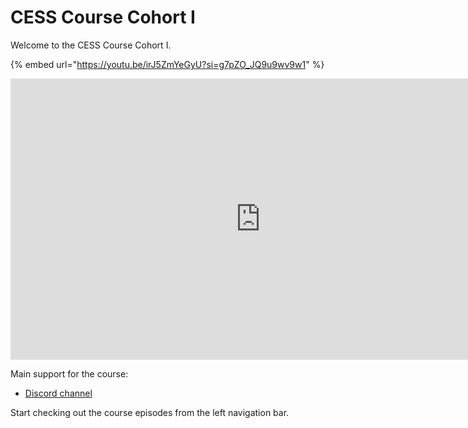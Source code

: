 # CESS Course Cohort I

Welcome to the CESS Course Cohort I.

{% embed url="https://youtu.be/irJ5ZmYeGyU?si=g7pZO_JQ9u9wv9w1" %}

<iframe width="800" height="450" src="https://youtu.be/irJ5ZmYeGyU?si=g7pZO_JQ9u9wv9w1" title="Episode 1-1" frameborder="0" allow="accelerometer; autoplay; clipboard-write; encrypted-media; gyroscope; picture-in-picture; web-share" allowfullscreen></iframe>

Main support for the course:

- [Discord channel](https://discord.gg/cess)

Start checking out the course episodes from the left navigation bar.
